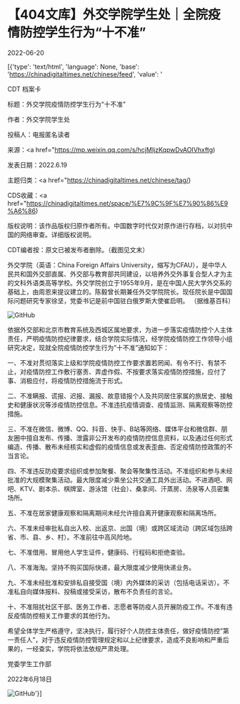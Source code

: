 # 【404文库】外交学院学生处｜全院疫情防控学生行为“十不准”

2022-06-20

[{'type': 'text/html', 'language': None, 'base': 'https://chinadigitaltimes.net/chinese/feed', 'value': '

CDT 档案卡

标题：外交学院疫情防控学生行为“十不准”

作者：外交学院学生处

投稿人：电报匿名读者

来源：<a href="https://mp.weixin.qq.com/s/hcjMIjzKqpwDvAOIVhxftg)

发表日期：2022.6.19

主题归类：<a href="https://chinadigitaltimes.net/chinese/tag/)

CDS收藏：<a href="https://chinadigitaltimes.net/space/%E7%9C%9F%E7%90%86%E9%A6%86)

版权说明：该作品版权归原作者所有。中国数字时代仅对原作进行存档，以对抗中国的网络审查。详细版权说明。





CDT编者按：原文已被发布者删除。（截图见文末）



外交学院（英语：China Foreign Affairs University，缩写为CFAU），是中华人民共和国外交部直属、外交部与教育部共同建设，以培养外交外事复合型人才为主的文科外语类高等学校。外交学院创立于1955年9月，是在中国人民大学外交系的基础上，由周恩来提议建立的。陈毅曾长期兼任外交学院院长。现任院长是中国国际问题研究专家徐坚，党委书记是前中国驻白俄罗斯大使崔启明。 （据维基百科）



![GitHub](https://chinadigitaltimes.net/chinese/files/2022/06/image-1655741461433.png)

依据外交部和北京市教育系统及西城区属地要求，为进一步落实疫情防控个人主体责任，严明疫情防控纪律要求，结合学院实际情况，经学院疫情防控工作领导小组研究决定，现就全院疫情防控学生行为”十不准”通知如下：

一、不准对贯彻落实上级和学院疫情防控工作要求置若罔闻、有令不行、有禁不止，对疫情防控工作敷行塞责、弄虚作假、不按要求落实疫情防控措施，应付了事、消极应付，将疫情防控措施流于形式。

二、不准瞒报、谎报、迟报、漏报、故意错报个人及共同居住家属的旅居史、接触史和健康状况等涉疫情防控信息。不准违抗疫情调查、疫情监测、隔离观察等防控措施。

三、不准在微信、微博、QQ、抖音、快手、B站等网络、媒体平台和微信群、朋友圈中擅自发布、传播、泄露非公开发布的疫情防控信息资料，以及通过任何形式编造、传播、散布未经核实和虚假的疫情信息或发表歪曲、否定疫情防控政策的不当言论。

四、不准违反防疫要求组织或参加聚餐、聚会等聚集性活动。不准组织和参与未经批准的大规模聚集活动。最大限度减少乘坐公共交通工具外出活动。不进酒吧、网吧、KTV、剧本杀、棋牌室、游泳馆（社会）、桑拿间、汗蒸房、汤泉等人员密集场所。

五、不准在居家健康观察和隔离期间未经允许擅自离开健康观察和隔离场所。

六、不准未经审批私自出入校、出返京、出国（境）或跨区域流动（跨区域包括跨省、市、县、乡、村）。不准前往中高风险地。

七、不准借用、冒用他人学生证件，健康码、行程码和拒绝查验。

八、不准海淘。坚持不购买国际快递，最大限度减少使用快递业务。

九、不准未经批准和安排私自接受国（境）内外媒体的采访（包括电话采访）。不准私自向媒体报料、投稿或接受采访，散布不负责任的言论。

十、不准阻扰社区干部、医务工作者、志愿者等防疫人员开展防疫工作。不准有违反疫情防控相关工作要求的其他行为。

希望全体学生严格遵守，坚决执行，履行好个人防控主体责任，做好疫情防控”第一责任人”，对于违反疫情防控管理规定和以上纪律要求，造成不良影响和严重后果的，一经查实，学院将依法依规严肃处理。

党委学生工作部

2022年6月18日

![GitHub](https://chinadigitaltimes.net/chinese/files/2022/06/image-1655741088423.png)'}]
